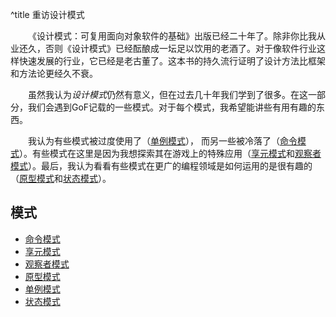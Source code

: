 ^title 重访设计模式

&emsp;&emsp;《设计模式：可复用面向对象软件的基础》出版已经二十年了。除非你比我从业还久，否则《设计模式》已经酝酿成一坛足以饮用的老酒了。对于像软件行业这样快速发展的行业，它已经是老古董了。这本书的持久流行证明了设计方法比框架和方法论更经久不衰。

&emsp;&emsp;虽然我认为*设计模式*仍然有意义，但在过去几十年我们学到了很多。在这一部分，我们会遇到GoF记载的一些模式。对于每个模式，我希望能讲些有用有趣的东西。

&emsp;&emsp;我认为有些模式被过度使用了（<a href="singleton.html">单例模式</a>），
而另一些被冷落了（<a href="command.html">命令模式</a>）。有些模式在这里是因为我想探索其在游戏上的特殊应用（<a href="flyweight.html">享元模式</a>和<a href="observer.html">观察者模式</a>）。最后，我认为看看有些模式在更广的编程领域是如何运用的是很有趣的（<a href="prototype.html">原型模式</a>和<a href="state.html">状态模式</a>）。

## 模式

  * [命令模式](command.html)
  * [享元模式](flyweight.html)
  * [观察者模式](observer.html)
  * [原型模式](prototype.html)
  * [单例模式](singleton.html)
  * [状态模式](state.html)
